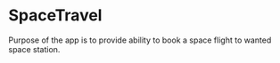 # SpaceTravel
Purpose of the app is to provide ability to book a space flight to wanted space station.
